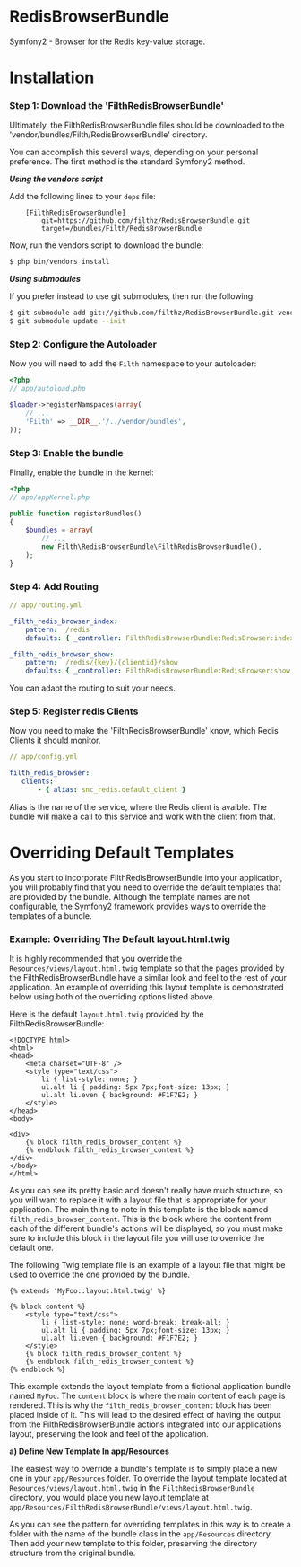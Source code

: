RedisBrowserBundle
==================

Symfony2 - Browser for the Redis key-value storage.



Installation
============

### Step 1: Download the 'FilthRedisBrowserBundle'

Ultimately, the FilthRedisBrowserBundle files should be downloaded to the
'vendor/bundles/Filth/RedisBrowserBundle' directory.

You can accomplish this several ways, depending on your personal preference.
The first method is the standard Symfony2 method.

***Using the vendors script***

Add the following lines to your `deps` file:

```
    [FilthRedisBrowserBundle]
        git=https://github.com/filthz/RedisBrowserBundle.git
        target=/bundles/Filth/RedisBrowserBundle
```

Now, run the vendors script to download the bundle:

``` bash
$ php bin/vendors install
```

***Using submodules***

If you prefer instead to use git submodules, then run the following:

``` bash
$ git submodule add git://github.com/filthz/RedisBrowserBundle.git vendor/bundles/Filth/RedisBrowserBundle
$ git submodule update --init
```

### Step 2: Configure the Autoloader

Now you will need to add the `Filth` namespace to your autoloader:

``` php
<?php
// app/autoload.php

$loader->registerNamspaces(array(
    // ...
    'Filth' => __DIR__.'/../vendor/bundles',
));
```
### Step 3: Enable the bundle

Finally, enable the bundle in the kernel:

```php
<?php
// app/appKernel.php

public function registerBundles()
{
    $bundles = array(
        // ...
        new Filth\RedisBrowserBundle\FilthRedisBrowserBundle(),
    );
}
```

### Step 4: Add Routing

```yml
// app/routing.yml

_filth_redis_browser_index:
    pattern:  /redis
    defaults: { _controller: FilthRedisBrowserBundle:RedisBrowser:index }

_filth_redis_browser_show:
    pattern:  /redis/{key}/{clientid}/show
    defaults: { _controller: FilthRedisBrowserBundle:RedisBrowser:show }
````    

You can adapt the routing to suit your needs.

### Step 5: Register redis Clients

Now you need to make the 'FilthRedisBrowserBundle' know, which Redis Clients it should monitor.

```yml
// app/config.yml

filth_redis_browser:
   clients:
       - { alias: snc_redis.default_client }
```

Alias is the name of the service, where the Redis client is avaible. The bundle will make a call to this service and work with the client from that.


Overriding Default Templates
============================


As you start to incorporate FilthRedisBrowserBundle into your application, you will probably
find that you need to override the default templates that are provided by
the bundle. Although the template names are not configurable, the Symfony2
framework provides ways to override the templates of a bundle.


### Example: Overriding The Default layout.html.twig

It is highly recommended that you override the `Resources/views/layout.html.twig`
template so that the pages provided by the FilthRedisBrowserBundle have a similar look and
feel to the rest of your application. An example of overriding this layout template
is demonstrated below using both of the overriding options listed above.

Here is the default `layout.html.twig` provided by the FilthRedisBrowserBundle:

``` html+jinja
<!DOCTYPE html>
<html>
<head>
    <meta charset="UTF-8" />
    <style type="text/css">
        li { list-style: none; }
        ul.alt li { padding: 5px 7px;font-size: 13px; }
        ul.alt li.even { background: #F1F7E2; }
    </style>
</head>
<body>

<div>
    {% block filth_redis_browser_content %}
    {% endblock filth_redis_browser_content %}
</div>
</body>
</html>

```

As you can see its pretty basic and doesn't really have much structure, so you will
want to replace it with a layout file that is appropriate for your application. The
main thing to note in this template is the block named `filth_redis_browser_content`. This is
the block where the content from each of the different bundle's actions will be
displayed, so you must make sure to include this block in the layout file you will
use to override the default one.

The following Twig template file is an example of a layout file that might be used
to override the one provided by the bundle.

``` html+jinja
{% extends 'MyFoo::layout.html.twig' %}

{% block content %}
    <style type="text/css">
        li { list-style: none; word-break: break-all; }
        ul.alt li { padding: 5px 7px;font-size: 13px; }
        ul.alt li.even { background: #F1F7E2; }
    </style>
    {% block filth_redis_browser_content %}
    {% endblock filth_redis_browser_content %}
{% endblock %}
```

This example extends the layout template from a fictional application bundle named
`MyFoo`. The `content` block is where the main content of each page is rendered.
This is why the `filth_redis_browser_content` block has been placed inside of it. This will
lead to the desired effect of having the output from the FilthRedisBrowserBundle actions
integrated into our applications layout, preserving the look and feel of the
application.

**a) Define New Template In app/Resources**

The easiest way to override a bundle's template is to simply place a new one in
your `app/Resources` folder. To override the layout template located at
`Resources/views/layout.html.twig` in the `FilthRedisBrowserBundle` directory, you would place
you new layout template at `app/Resources/FilthRedisBrowserBundle/views/layout.html.twig`.

As you can see the pattern for overriding templates in this way is to
create a folder with the name of the bundle class in the `app/Resources` directory.
Then add your new template to this folder, preserving the directory structure from the
original bundle.





        
